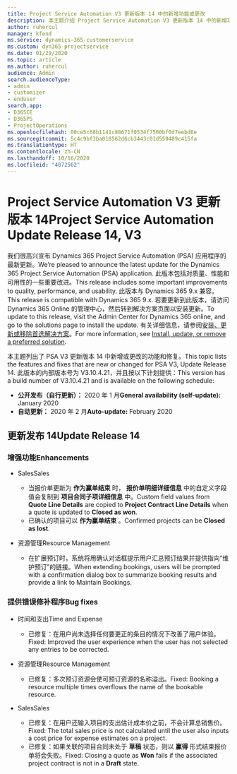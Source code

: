 ```yaml
---
title: Project Service Automation V3 更新版本 14 中的新增功能或更改
description: 本主题介绍 Project Service Automation V3 更新版本 14 中的新增功能。
author: ruhercul
manager: kfend
ms.service: dynamics-365-customerservice
ms.custom: dyn365-projectservice
ms.date: 01/29/2020
ms.topic: article
ms.author: ruhercul
audience: Admin
search.audienceType:
- admin
- customizer
- enduser
search.app:
- D365CE
- D365PS
- ProjectOperations
ms.openlocfilehash: 00ce5c68b1141c88671f0534f7500bf0d7eebd8e
ms.sourcegitcommit: 5c4c9bf3ba018562d6cb3443c01d550489c415fa
ms.translationtype: HT
ms.contentlocale: zh-CN
ms.lasthandoff: 10/16/2020
ms.locfileid: "4072562"
---
```

# <a name="project-service-automation-update-release-14-v3"></a><span data-ttu-id="c8f54-103">Project Service Automation V3 更新版本 14</span><span class="sxs-lookup"><span data-stu-id="c8f54-103">Project Service Automation Update Release 14, V3</span></span>
<span data-ttu-id="c8f54-104">我们很高兴宣布 Dynamics 365 Project Service Automation (PSA) 应用程序的最新更新。</span><span class="sxs-lookup"><span data-stu-id="c8f54-104">We’re pleased to announce the latest update for the Dynamics 365 Project Service Automation (PSA) application.</span></span> <span data-ttu-id="c8f54-105">此版本包括对质量、性能和可用性的一些重要改进。</span><span class="sxs-lookup"><span data-stu-id="c8f54-105">This release includes some important improvements to quality, performance, and usability.</span></span> <span data-ttu-id="c8f54-106">此版本与 Dynamics 365 9.x 兼容。</span><span class="sxs-lookup"><span data-stu-id="c8f54-106">This release is compatible with Dynamics 365 9.x.</span></span> <span data-ttu-id="c8f54-107">若要更新到此版本，请访问 Dynamics 365 Online 的管理中心，然后转到解决方案页面以安装更新。</span><span class="sxs-lookup"><span data-stu-id="c8f54-107">To update to this release, visit the Admin Center for Dynamics 365 online, and go to the solutions page to install the update.</span></span> <span data-ttu-id="c8f54-108">有关详细信息，请参阅[安装、更新或移除首选解决方案](https://docs.microsoft.com/power-platform/admin/install-remove-preferred-solution)。</span><span class="sxs-lookup"><span data-stu-id="c8f54-108">For more information, see [Install, update, or remove a preferred solution](https://docs.microsoft.com/power-platform/admin/install-remove-preferred-solution).</span></span>

<span data-ttu-id="c8f54-109">本主题列出了 PSA V3 更新版本 14 中新增或更改的功能和修复。</span><span class="sxs-lookup"><span data-stu-id="c8f54-109">This topic lists the features and fixes that are new or changed for PSA V3, Update Release 14.</span></span> <span data-ttu-id="c8f54-110">此版本的内部版本号为 V3.10.4.21，并且按以下计划提供：</span><span class="sxs-lookup"><span data-stu-id="c8f54-110">This version has a build number of V3.10.4.21 and is available on the following schedule:</span></span>

- <span data-ttu-id="c8f54-111">**公开发布（自行更新）：** 2020 年 1 月</span><span class="sxs-lookup"><span data-stu-id="c8f54-111">**General availability (self-update):** January 2020</span></span>
- <span data-ttu-id="c8f54-112">**自动更新：** 2020 年 2 月</span><span class="sxs-lookup"><span data-stu-id="c8f54-112">**Auto-update:** February 2020</span></span>

## <a name="update-release-14"></a><span data-ttu-id="c8f54-113">更新发布 14</span><span class="sxs-lookup"><span data-stu-id="c8f54-113">Update Release 14</span></span>

### <a name="enhancements"></a><span data-ttu-id="c8f54-114">增强功能</span><span class="sxs-lookup"><span data-stu-id="c8f54-114">Enhancements</span></span>

- <span data-ttu-id="c8f54-115">Sales</span><span class="sxs-lookup"><span data-stu-id="c8f54-115">Sales</span></span>

     - <span data-ttu-id="c8f54-116">当报价单更新为 **作为赢单结束** 时， **报价单明细详细信息** 中的自定义字段值会复制到 **项目合同子项详细信息** 中。</span><span class="sxs-lookup"><span data-stu-id="c8f54-116">Custom field values from **Quote Line Details** are copied to **Project Contract Line Details** when a quote is updated to **Closed as won**.</span></span>
     - <span data-ttu-id="c8f54-117">已确认的项目可以 **作为赢单结束** 。</span><span class="sxs-lookup"><span data-stu-id="c8f54-117">Confirmed projects can be **Closed as lost**.</span></span>

- <span data-ttu-id="c8f54-118">资源管理</span><span class="sxs-lookup"><span data-stu-id="c8f54-118">Resource Management</span></span>

     - <span data-ttu-id="c8f54-119">在扩展预订时，系统将用确认对话框提示用户汇总预订结果并提供指向“维护预订”的链接。</span><span class="sxs-lookup"><span data-stu-id="c8f54-119">When extending bookings, users will be prompted with a confirmation dialog box to summarize booking results and provide a link to Maintain Bookings.</span></span>


### <a name="bug-fixes"></a><span data-ttu-id="c8f54-120">提供错误修补程序</span><span class="sxs-lookup"><span data-stu-id="c8f54-120">Bug fixes</span></span>

- <span data-ttu-id="c8f54-121">时间和支出</span><span class="sxs-lookup"><span data-stu-id="c8f54-121">Time and Expense</span></span>

     - <span data-ttu-id="c8f54-122">已修复：在用户尚未选择任何要更正的条目的情况下改善了用户体验。</span><span class="sxs-lookup"><span data-stu-id="c8f54-122">Fixed: Improved the user experience when the user has not selected any entries to be corrected.</span></span>

- <span data-ttu-id="c8f54-123">资源管理</span><span class="sxs-lookup"><span data-stu-id="c8f54-123">Resource Management</span></span>

     - <span data-ttu-id="c8f54-124">已修复：多次预订资源会使可预订资源的名称溢出。</span><span class="sxs-lookup"><span data-stu-id="c8f54-124">Fixed: Booking a resource multiple times overflows the name of the bookable resource.</span></span>

- <span data-ttu-id="c8f54-125">Sales</span><span class="sxs-lookup"><span data-stu-id="c8f54-125">Sales</span></span>

     - <span data-ttu-id="c8f54-126">已修复：在用户还输入项目的支出估计成本价之前，不会计算总销售价。</span><span class="sxs-lookup"><span data-stu-id="c8f54-126">Fixed: The total sales price is not calculated until the user also inputs a cost price for expense estimates on a project.</span></span>
     - <span data-ttu-id="c8f54-127">已修复：如果关联的项目合同未处于 **草稿** 状态，则以 **赢得** 形式结束报价单将会失败。</span><span class="sxs-lookup"><span data-stu-id="c8f54-127">Fixed: Closing a quote as **Won** fails if the associated project contract is not in a **Draft** state.</span></span>

